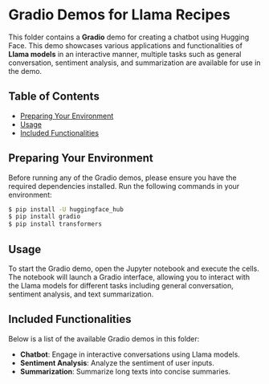 # Gradio Demos for Llama Recipes

This folder contains a **Gradio** demo for creating a chatbot using Hugging Face. This demo showcases various applications and functionalities of **Llama models** in an interactive manner, multiple tasks such as general conversation, sentiment analysis, and summarization are available for use in the demo.

## Table of Contents

- [Preparing Your Environment](#preparing-your-environment)
- [Usage](#usage)
- [Included Functionalities](#included-functionalities)

## Preparing Your Environment

Before running any of the Gradio demos, please ensure you have the required dependencies installed. Run the following commands in your environment:
```bash
$ pip install -U huggingface_hub
$ pip install gradio
$ pip install transformers
```

## Usage

To start the Gradio demo, open the Jupyter notebook and execute the cells. The notebook will launch a Gradio interface, allowing you to interact with the Llama models for different tasks including general conversation, sentiment analysis, and text summarization.

## Included Functionalities

Below is a list of the available Gradio demos in this folder:

- **Chatbot**: Engage in interactive conversations using Llama models.
- **Sentiment Analysis**: Analyze the sentiment of user inputs.
- **Summarization**: Summarize long texts into concise summaries.
